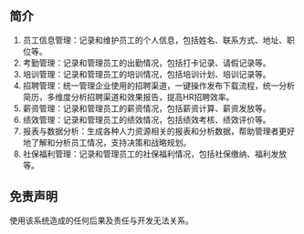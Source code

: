 ## 简介

1. 员工信息管理：记录和维护员工的个人信息，包括姓名、联系方式、地址、职位等。
2. 考勤管理：记录和管理员工的出勤情况，包括打卡记录、请假记录等。
3. 培训管理：记录和管理员工的培训情况，包括培训计划、培训记录等。
4. 招聘管理：统一管理企业使用的招聘渠道，一键操作发布下载流程，统一分析简历，多维度分析招聘渠道和效果报告，提高HR招聘效率。
5. 薪资管理：记录和管理员工的薪资情况，包括薪资计算、薪资发放等。
6. 绩效管理：记录和管理员工的绩效情况，包括绩效考核、绩效评价等。
7. 报表与数据分析：生成各种人力资源相关的报表和分析数据，帮助管理者更好地了解和分析员工情况，支持决策和战略规划。
8. 社保福利管理：记录和管理员工的社保福利情况，包括社保缴纳、福利发放等。

## 免责声明

使用该系统造成的任何后果及责任与开发无法关系。
